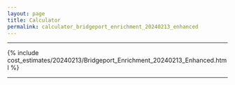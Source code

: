 ```yaml
---
layout: page
title: Calculator
permalink: calculator_bridgeport_enrichment_20240213_enhanced
---
```


___

{% include cost_estimates/20240213/Bridgeport_Enrichment_20240213_Enhanced.html %}

___

